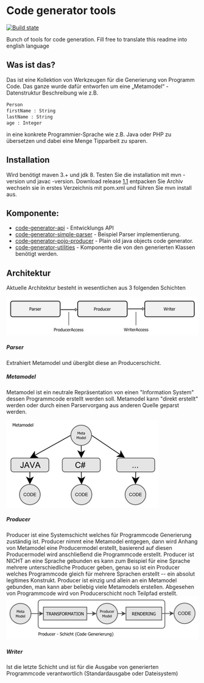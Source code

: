 Code generator tools
====================

[![Build state](https://travis-ci.org/sergej-samsonow/code-generator.svg)](https://travis-ci.org/sergej-samsonow/code-generator)

Bunch of tools for code generation.
Fill free to translate this readme into english language

## Was ist das?
Das ist eine Kollektion von Werkzeugen für die Generierung von Programm Code.
Das ganze wurde dafür entworfen um eine „Metamodel“ - Datenstruktur 
Beschreibung wie z.B. 

```
Person
firstName : String
lastName : String
age : Integer
```
in eine konkrete Programmier-Sprache wie z.B. Java oder PHP zu übersetzen 
und dabei eine Menge Tipparbeit zu sparen.  

## Installation
Wird benötigt maven 3.+ und jdk 8. Testen Sie die installation mit 
mvn -version und javac -version. Download release [1.1](releases/tag/1.1)
entpacken Sie Archiv wechseln sie in erstes Verzeichnis mit pom.xml und
führen Sie mvn install aus.

## Komponente:
* [code-generator-api](api) - Entwicklungs API
* [code-generator-simple-parser](simple-parser) - Beispiel Parser implementierung.
* [code-generator-pojo-producer](pojo-producer) - Plain old java objects code generator.
* [code-generator-utilities](utilities) - Komponente die von den generierten Klassen benötigt werden.

## Architektur
Aktuelle Architektur besteht in wesentlichen aus 3 folgenden Schichten

![Architektur](src/site/resources/architecture.png)

##### Parser
Extrahiert Metamodel und übergibt diese an Producerschicht.

##### Metamodel
Metamodel ist ein neutrale Repräsentation von einen "Information System"
dessen Programmcode erstellt werden soll. Metamodel kann "direkt erstellt"
werden oder durch einen Parservorgang aus anderen Quelle geparst werden.

![Metamodel](src/site/resources/meta-model.png)

##### Producer
Producer ist eine Systemschicht welches für Programmcode Generierung zuständig
ist. Producer nimmt eine Metamodel entgegen, dann wird Anhang von Metamodel
eine Producermodel erstellt, basierend auf diesen Producermodel wird
anschließend die Programmcode erstellt. Producer ist NICHT an eine Sprache
gebunden es kann zum Beispiel für eine Sprache mehrere unterschiedliche
Producer geben, genau so ist ein Producer welches Programmcode gleich für
mehrere Sprachen erstellt -- ein absolut legitimes Konstrukt. Producer
ist einzig und allein an ein Metamodel gebunden, man kann aber beliebig 
viele Metamodels erstellen. 
Abgesehen von Programmcode wird von Producerschicht noch Teilpfad erstellt.
![Producer Schicht](src/site/resources/producer-layer.png)

##### Writer
Ist die letzte Schicht und ist für die Ausgabe von generierten Programmcode
verantwortlich (Standardausgabe oder Dateisystem)


